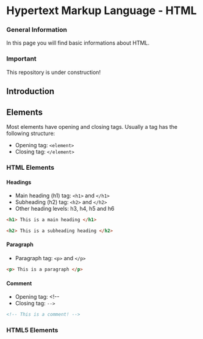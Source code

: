 # Hypertext Markup Language - HTML

### General Information
In this page you will find basic informations about HTML.

### Important

This repository is under construction!

## Introduction

## Elements
Most elements have opening and closing tags. Usually a tag has the following structure:

* Opening tag: `<element>`
* Closing tag: `</element>`

### HTML Elements
<h4>Headings</h4>

* Main heading (h1) tag: `<h1>` and `</h1>`
* Subheading (h2) tag: `<h2>` and `</h2>`
* Other heading levels: h3, h4, h5 and h6

```html
<h1> This is a main heading </h1>
```

```html
<h2> This is a subheading heading </h2>
```

<h4>Paragraph</h4>

* Paragraph tag: `<p>` and `</p>`

```html
<p> This is a paragraph </p>
```

<h4>Comment</h4>

* Opening tag: &lt;!--
* Closing tag: `-->`

```html
<!-- This is a comment! -->
```

<!--
For example, the HTML code
```html
<h1>Lorem ipsum dolor</h1>

<p>Lorem ipsum dolor sit amet, consectetur adipiscing elit. Curabitur commodo bibendum odio id ullamcorper. Pellentesque vel velit et ipsum consectetur porta. In hac habitasse platea dictumst. Nulla condimentum mi ac purus pellentesque pharetra. Vivamus bibendum mi magna, nec ornare eros ultricies sed. Nam a est a leo dapibus posuere. Donec aliquam tristique leo eu consequat. Phasellus sagittis nec nisi id bibendum.</p>

<h2>Ut vel odio</h2>

<p>Donec nisl elit, malesuada nec nisi nec, lobortis eleifend purus. Nullam auctor enim id nibh vulputate blandit. Quisque purus ligula, commodo et mi vel, euismod eleifend urna. Morbi et purus vitae tellus pharetra dignissim et eu nisi. In lobortis ligula id quam euismod blandit. Quisque aliquet auctor leo, in aliquet velit varius vel. Phasellus urna lectus, viverra at eleifend sit amet, tincidunt at eros. Vestibulum vitae pulvinar lorem. Proin lectus lectus, placerat id nunc sit amet, tristique aliquet neque. Aenean sit amet aliquam magna. Mauris non viverra ligula. Nullam at accumsan quam. Sed sed est sapien.</p>
```
Generates the following visualization

<div>
    <h1 style="color: blue;">Lorem ipsum dolor</h1>
    <p>Lorem ipsum dolor sit amet, consectetur adipiscing elit. Curabitur commodo bibendum odio id ullamcorper. Pellentesque vel velit et ipsum consectetur porta. In hac habitasse platea dictumst. Nulla condimentum mi ac purus pellentesque pharetra. Vivamus bibendum mi magna, nec ornare eros ultricies sed. Nam a est a leo dapibus posuere. Donec aliquam tristique leo eu consequat. Phasellus sagittis nec nisi id bibendum.</p>
    <h2>Ut vel odio</h2>
    <p>Donec nisl elit, malesuada nec nisi nec, lobortis eleifend purus. Nullam auctor enim id nibh vulputate blandit. Quisque purus ligula, commodo et mi vel, euismod eleifend urna. Morbi et purus vitae tellus pharetra dignissim et eu nisi. In lobortis ligula id quam euismod blandit. Quisque aliquet auctor leo, in aliquet velit varius vel. Phasellus urna lectus, viverra at eleifend sit amet, tincidunt at eros. Vestibulum vitae pulvinar lorem. Proin lectus lectus, placerat id nunc sit amet, tristique aliquet neque. Aenean sit amet aliquam magna. Mauris non viverra ligula. Nullam at accumsan quam. Sed sed est sapien.</p>
</div>
-->

### HTML5 Elements
